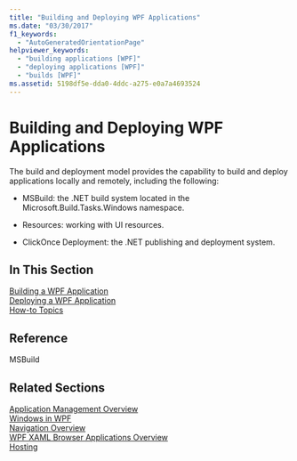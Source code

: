 ```yaml
---
title: "Building and Deploying WPF Applications"
ms.date: "03/30/2017"
f1_keywords: 
  - "AutoGeneratedOrientationPage"
helpviewer_keywords: 
  - "building applications [WPF]"
  - "deploying applications [WPF]"
  - "builds [WPF]"
ms.assetid: 5198df5e-dda0-4ddc-a275-e0a7a4693524
---
```

# Building and Deploying WPF Applications
The build and deployment model provides the capability to build and deploy applications locally and remotely, including the following:  
  
- MSBuild: the .NET build system located in the Microsoft.Build.Tasks.Windows namespace.  
  
- Resources: working with UI resources.  
  
- ClickOnce Deployment: the .NET publishing and deployment system.  
  
## In This Section  
 [Building a WPF Application](../../../../docs/framework/wpf/app-development/building-a-wpf-application-wpf.md)  
 [Deploying a WPF Application](../../../../docs/framework/wpf/app-development/deploying-a-wpf-application-wpf.md)  
 [How-to Topics](../../../../docs/framework/wpf/app-development/build-and-deploy-how-to-topics.md)  
  
## Reference  
 MSBuild  
  
## Related Sections  
 [Application Management Overview](../../../../docs/framework/wpf/app-development/application-management-overview.md)  
  [Windows in WPF](../../../../docs/framework/wpf/app-development/windows-in-wpf-applications.md)  
  [Navigation Overview](../../../../docs/framework/wpf/app-development/navigation-overview.md)  
  [WPF XAML Browser Applications Overview](../../../../docs/framework/wpf/app-development/wpf-xaml-browser-applications-overview.md)  
  [Hosting](../../../../docs/framework/wpf/app-development/hosting-wpf-applications.md)
